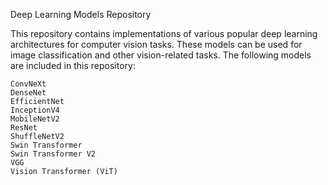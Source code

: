 Deep Learning Models Repository

This repository contains implementations of various popular deep learning architectures for computer vision tasks. These models can be used for image classification and other vision-related tasks. The following models are included in this repository:

    ConvNeXt
    DenseNet
    EfficientNet
    InceptionV4
    MobileNetV2
    ResNet
    ShuffleNetV2
    Swin Transformer
    Swin Transformer V2
    VGG
    Vision Transformer (ViT)
